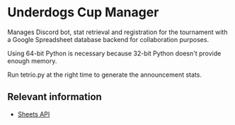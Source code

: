 # Underdogs Cup Manager

Manages Discord bot, stat retrieval and registration for the tournament with a
Google Spreadsheet database backend for collaboration purposes.

Using 64-bit Python is necessary because 32-bit Python doesn't provide enough
memory.

Run tetrio.py at the right time to generate the announcement stats.

## Relevant information

- [Sheets API](https://developers.google.com/sheets/api/quickstart/python)
